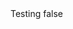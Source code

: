 <?xml version="1.0" encoding="UTF-8"?>
<CustomMetadata xmlns="http://soap.sforce.com/2006/04/metadata">
    <label>Testing</label>
    <protected>false</protected>
</CustomMetadata>
